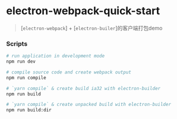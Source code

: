 # electron-webpack-quick-start
> [`electron-webpack`] + [`electron-builer`]的客户端打包demo 

### Scripts

```bash
# run application in development mode
npm run dev

# compile source code and create webpack output
npm run compile

# `yarn compile` & create build ia32 with electron-builder
npm run build

# `yarn compile` & create unpacked build with electron-builder
npm run build:dir
```
